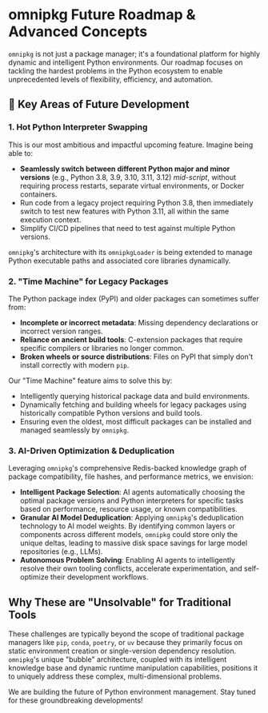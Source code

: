 # omnipkg Future Roadmap & Advanced Concepts

`omnipkg` is not just a package manager; it's a foundational platform for highly dynamic and intelligent Python environments. Our roadmap focuses on tackling the hardest problems in the Python ecosystem to enable unprecedented levels of flexibility, efficiency, and automation.

## 🚀 Key Areas of Future Development

### 1. Hot Python Interpreter Swapping

This is our most ambitious and impactful upcoming feature. Imagine being able to:

*   **Seamlessly switch between different Python major and minor versions** (e.g., Python 3.8, 3.9, 3.10, 3.11, 3.12) *mid-script*, without requiring process restarts, separate virtual environments, or Docker containers.
*   Run code from a legacy project requiring Python 3.8, then immediately switch to test new features with Python 3.11, all within the same execution context.
*   Simplify CI/CD pipelines that need to test against multiple Python versions.

`omnipkg`'s architecture with its `omnipkgLoader` is being extended to manage Python executable paths and associated core libraries dynamically.

### 2. "Time Machine" for Legacy Packages

The Python package index (PyPI) and older packages can sometimes suffer from:

*   **Incomplete or incorrect metadata**: Missing dependency declarations or incorrect version ranges.
*   **Reliance on ancient build tools**: C-extension packages that require specific compilers or libraries no longer common.
*   **Broken wheels or source distributions**: Files on PyPI that simply don't install correctly with modern `pip`.

Our "Time Machine" feature aims to solve this by:
*   Intelligently querying historical package data and build environments.
*   Dynamically fetching and building wheels for legacy packages using historically compatible Python versions and build tools.
*   Ensuring even the oldest, most difficult packages can be installed and managed seamlessly by `omnipkg`.

### 3. AI-Driven Optimization & Deduplication

Leveraging `omnipkg`'s comprehensive Redis-backed knowledge graph of package compatibility, file hashes, and performance metrics, we envision:

*   **Intelligent Package Selection**: AI agents automatically choosing the optimal package versions and Python interpreters for specific tasks based on performance, resource usage, or known compatibilities.
*   **Granular AI Model Deduplication**: Applying `omnipkg`'s deduplication technology to AI model weights. By identifying common layers or components across different models, `omnipkg` could store only the unique deltas, leading to massive disk space savings for large model repositories (e.g., LLMs).
*   **Autonomous Problem Solving**: Enabling AI agents to intelligently resolve their own tooling conflicts, accelerate experimentation, and self-optimize their development workflows.

## Why These are "Unsolvable" for Traditional Tools

These challenges are typically beyond the scope of traditional package managers like `pip`, `conda`, `poetry`, or `uv` because they primarily focus on static environment creation or single-version dependency resolution. `omnipkg`'s unique "bubble" architecture, coupled with its intelligent knowledge base and dynamic runtime manipulation capabilities, positions it to uniquely address these complex, multi-dimensional problems.

We are building the future of Python environment management. Stay tuned for these groundbreaking developments!
